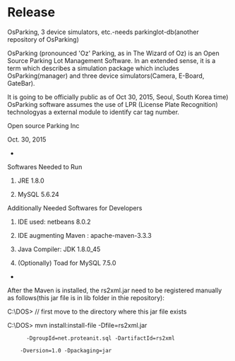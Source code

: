 # Release
OsParking, 3 device simulators, etc.-needs parkinglot-db(another repository of OsParking)

OsParking (pronounced 'Oz' Parking, as in The Wizard of Oz) is an Open Source Parking Lot Management Software. In an extended sense, it is a term which describes a simulation package which includes OsParking(manager) and three device simulators(Camera, E-Board, GateBar).

It is going to be officially public as of Oct 30, 2015, Seoul, South Korea time)
OsParking software assumes the use of LPR (License Plate Recognition) technologyas a external module to identify car tag number.

Open source Parking Inc

Oct. 30, 2015

-

Softwares Needed to Run

1. JRE 1.8.0

2. MySQL 5.6.24

Additionally Needed Softwares for Developers

1. IDE used: netbeans 8.0.2

2. IDE augmenting Maven : apache-maven-3.3.3

3. Java Compiler: JDK 1.8.0_45

4. (Optionally) Toad for MySQL 7.5.0

-

After the Maven is installed, the rs2xml.jar need to be registered manually as follows(this jar file is in lib folder in thie repository):

C:\DOS> // first move to the directory where this jar file exists

C:\DOS> mvn install:install-file -Dfile=rs2xml.jar

 	      -DgroupId=net.proteanit.sql -DartifactId=rs2xml 
 	      
        -Dversion=1.0 -Dpackaging=jar

